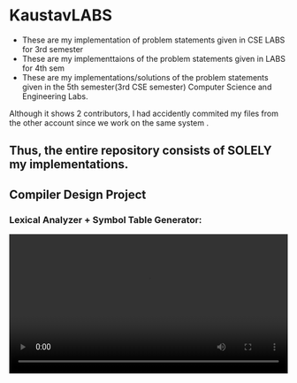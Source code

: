 # KaustavLABS

- These are my implementation of problem statements given in CSE LABS for 3rd semester
- These are my implementtaions of the problem statements given in LABS for 4th sem
- These are my implementations/solutions of the problem statements given in the 5th semester(3rd CSE semester) Computer Science and Engineering Labs.

Although it shows 2 contributors, I had accidently commited my files from the other account since we work on the same system .

## Thus, the entire repository consists of SOLELY my implementations.


## Compiler Design Project

### Lexical Analyzer + Symbol Table Generator:
<video src='Sem05-Compiler-Design-LAB/LAB 04/lab04_symbol_table_lexical_analyser_complete_demo.mkv' width="100%">
